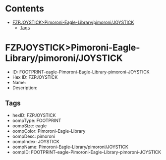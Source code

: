 



Contents
========

* [FZPJOYSTICK>Pimoroni-Eagle-Library/pimoroni/JOYSTICK](#fzpjoystickpimoroni-eagle-librarypimoronijoystick)
	* [Tags](#tags)

# FZPJOYSTICK>Pimoroni-Eagle-Library/pimoroni/JOYSTICK

- ID: FOOTPRINT-eagle-Pimoroni-Eagle-Library-pimoroni-JOYSTICK
- Hex ID: FZPJOYSTICK
- Name: 
- Description: 

## Tags

- hexID: FZPJOYSTICK
- oompType: FOOTPRINT
- oompSize: eagle
- oompColor: Pimoroni-Eagle-Library
- oompDesc: pimoroni
- oompIndex: JOYSTICK
- oompName: Pimoroni-Eagle-Library/pimoroni/JOYSTICK
- oompID: FOOTPRINT-eagle-Pimoroni-Eagle-Library-pimoroni-JOYSTICK
